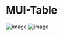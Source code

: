 # MUI-Table

![image](https://github.com/user-attachments/assets/d5006898-a6d6-46ff-9bc5-d3b2afae043c)
![image](https://github.com/user-attachments/assets/5667776c-8010-45ab-90a4-943b3047095d)

